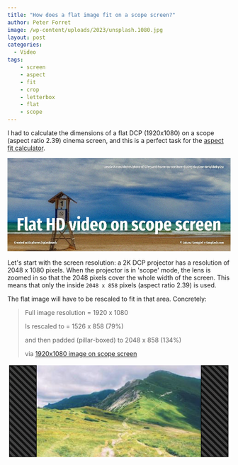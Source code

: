 ```yaml
---
title: "How does a flat image fit on a scope screen?"
author: Peter Forret
image: /wp-content/uploads/2023/unsplash.1080.jpg
layout: post
categories:
  - Video
tags:
    - screen
    - aspect
    - fit
    - crop
    - letterbox
    - flat
    - scope
---
```


I had to calculate the dimensions of a flat DCP (1920x1080) on a scope (aspect ratio 2.39) cinema screen, and this is a perfect task for the [aspect fit calculator](https://toolstud.io/photo/aspect_fit.php).

![](/wp-content/uploads/2023/unsplash.1080.jpg)

Let's start with the screen resolution: a 2K DCP projector has a resolution of 2048 x 1080 pixels. 
When the projector is in 'scope' mode, the lens is zoomed in so that the 2048 pixels cover the whole width of the screen. 
This means that only the inside `2048 x 858` pixels (aspect ratio 2.39) is used. 

The flat image will have to be rescaled to fit in that area. Concretely:

> Full image resolution = 1920 x 1080
> 
> Is rescaled to = 1526 x 858 (79%)
> 
> and then padded (pillar-boxed) to 2048 x 858 (134%)
>
> via [1920x1080 image on scope screen](https://toolstud.io/photo/aspect_fit.php?image_w=1920&image_h=1080&screen_w=2048&screen_h=858&adjustment=pad&compare=video)


![](/wp-content/uploads/2023/flat_scope.png)

